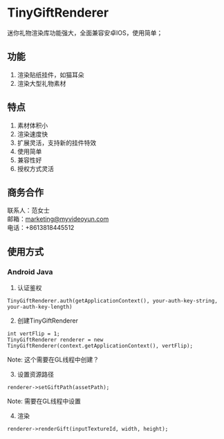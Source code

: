 # TinyGiftRenderer

  迷你礼物渲染库功能强大，全面兼容安卓IOS，使用简单；

## 功能

1. 渲染贴纸挂件，如猫耳朵
2. 渲染大型礼物素材

## 特点

1. 素材体积小
2. 渲染速度快
3. 扩展灵活，支持新的挂件特效
4. 使用简单
5. 兼容性好
6. 授权方式灵活

## 商务合作
联系人：范女士  
邮箱：marketing@myvideoyun.com  
电话：+8613818445512

## 使用方式
### Android Java
1. 认证鉴权
```
TinyGiftRenderer.auth(getApplicationContext(), your-auth-key-string, your-auth-key-length)
```

2. 创建TinyGiftRenderer
```
int vertFlip = 1;
TinyGiftRenderer renderer = new TinyGiftRenderer(context.getApplicationContext(), vertFlip);
```
Note: 这个需要在GL线程中创建？

3. 设置资源路径
```
renderer->setGiftPath(assetPath);
```
Note: 需要在GL线程中设置

4. 渲染
```
renderer->renderGift(inputTextureId, width, height);
```
